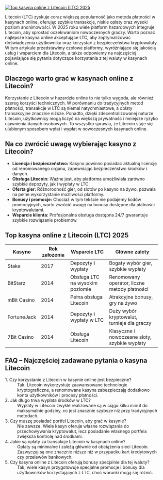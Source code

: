 [![Top kasyna online z Litecoin (LTC) 2025](https://123-caf.pages.dev/gitsignup.png)](https://vrmoo.ru/Bt82HjjY)

<p>Litecoin (LTC) zyskuje coraz większą popularność jako metoda płatności w kasynach online, oferując szybkie transakcje, niskie opłaty oraz wysoki poziom anonimowości. W 2025 roku wiele platform hazardowych integruje Litecoin, aby sprostać oczekiwaniom nowoczesnych graczy. Warto poznać najlepsze kasyna online akceptujące LTC, aby zoptymalizować doświadczenia użytkownika oraz korzystać z bezpieczeństwa kryptowaluty. W tym artykule przedstawimy czołowe platformy, wyróżniające się jakością usług i wsparciem dla Litecoin, a także odpowiemy na najczęściej pojawiające się pytania dotyczące korzystania z tej waluty w kasynach online.</p>  <h2>Dlaczego warto grać w kasynach online z Litecoin?</h2> <p>Korzystanie z Litecoin w hazardzie online to nie tylko wygoda, ale również szereg korzyści technicznych. W porównaniu do tradycyjnych metod płatności, transakcje w LTC są niemal natychmiastowe, a opłaty transakcyjne znacznie niższe. Ponadto, dzięki zdecentralizowanej naturze Litecoin, użytkownicy mogą liczyć na większą prywatność i mniejsze ryzyko ujawnienia danych osobowych. To wszystko sprawia, że Litecoin staje się ulubionym sposobem wpłat i wypłat w nowoczesnych kasynach online.</p>  <h2>Na co zwrócić uwagę wybierając kasyno z Litecoin?</h2> <ul>   <li><strong>Licencja i bezpieczeństwo:</strong> Kasyno powinno posiadać aktualną licencję od renomowanego organu, zapewniając bezpieczeństwo środków i danych.</li>   <li><strong>Obsługa Litecoin:</strong> Ważne jest, aby platforma umożliwiała zarówno szybkie depozyty, jak i wypłaty w LTC.</li>   <li><strong>Oferta gier:</strong> Różnorodność gier, od slotów po kasyno na żywo, pozwala na pełne wykorzystanie możliwości platformy.</li>   <li><strong>Bonusy i promocje:</strong> Chociaż w tym tekście nie podajemy kodów promocyjnych, warto zwrócić uwagę na bonusy dostępne dla płatności kryptowalutami.</li>   <li><strong>Wsparcie klienta:</strong> Profesjonalna obsługa dostępna 24/7 gwarantuje szybkie rozwiązanie problemów.</li> </ul>  <h2>Top kasyna online z Litecoin (LTC) 2025</h2> <table>   <thead>     <tr>       <th>Kasyno</th>       <th>Rok założenia</th>       <th>Wsparcie LTC</th>       <th>Główne zalety</th>     </tr>   </thead>   <tbody>     <tr>       <td>Stake</td>       <td>2017</td>       <td>Depozyty i wypłaty</td>       <td>Bogaty wybór gier, szybkie wypłaty</td>     </tr>     <tr>       <td>BitStarz</td>       <td>2014</td>       <td>Obsługa LTC na wysokim poziomie</td>       <td>Renomowany operator, liczne metody płatności</td>     </tr>     <tr>       <td>mBit Casino</td>       <td>2014</td>       <td>Pełna obsługa Litecoin</td>       <td>Atrakcyjne bonusy, gry na żywo</td>     </tr>     <tr>       <td>FortuneJack</td>       <td>2014</td>       <td>Depozyty i wypłaty w LTC</td>       <td>Duży wybór kryptowalut, turnieje dla graczy</td>     </tr>     <tr>       <td>7Bit Casino</td>       <td>2014</td>       <td>Obsługa Litecoin</td>       <td>Klasyczne i nowoczesne sloty, szybkie wypłaty</td>     </tr>   </tbody> </table>  <h2>FAQ – Najczęściej zadawane pytania o kasyna Litecoin</h2> <dl>   <dt>1. Czy korzystanie z Litecoin w kasynie online jest bezpieczne?</dt>   <dd>Tak. Litecoin wykorzystuje zaawansowane technologie kryptograficzne, a renomowane kasyna zabezpieczają dodatkowo konta użytkowników i procesy płatności.</dd>      <dt>2. Jak długo trwa wypłata środków w LTC?</dt>   <dd>Wypłaty w Litecoin zwykle realizowane są w ciągu kilku minut do maksymalnie godziny, co jest znacznie szybsze niż przy tradycyjnych metodach.</dd>      <dt>3. Czy muszę posiadać portfel Litecoin, aby grać w kasynie?</dt>   <dd>Nie zawsze. Wiele kasyn oferuje własne rozwiązania do przechowywania kryptowalut, lecz posiadanie własnego portfela zwiększa kontrolę nad środkami.</dd>      <dt>4. Jakie są opłaty za transakcje Litecoin w kasynach online?</dt>   <dd>Opłaty są minimalne i zależą głównie od obciążenia sieci Litecoin. Zazwyczaj są one znacznie niższe niż w przypadku kart kredytowych czy przelewów bankowych.</dd>      <dt>5. Czy kasyna online z Litecoin oferują bonusy specjalnie dla tej waluty?</dt>   <dd>Tak, wiele kasyn przygotowuje specjalne promocje i bonusy dla użytkowników korzystających z LTC, choć warunki mogą się różnić.</dd> </dl>